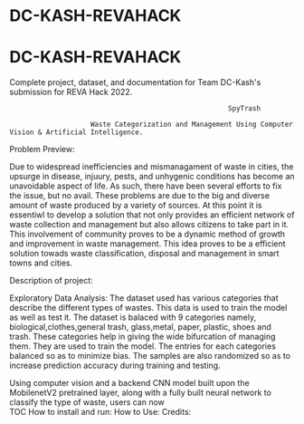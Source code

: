 # DC-KASH-REVAHACK

# DC-KASH-REVAHACK
Complete project, dataset, and documentation for Team DC-Kash's submission for REVA Hack 2022.

                                                          SpyTrash

                        Waste Categorization and Management Using Computer Vision & Artificial Intelligence.

Problem Preview: 

Due to widespread inefficiencies and mismanagament of waste in cities, the upsurge in disease, injuury, pests, and unhygenic conditions has become an unavoidable aspect of life. As such, there have been several efforts to fix the issue, but no avail. These problems are due to the big and diverse amount of waste produced by a variety of sources. At this point it is essentiwl to develop a solution that not only provides an efficient network of waste collection and management but also allows citizens to take part in it. This involvement of community proves to be a dynamic method of growth and improvement in waste management. This idea proves to be a efficient solution towads waste classification, disposal and management in smart towns and cities. 

Description of project:

 Exploratory Data Analysis:
 The dataset used has various categories that describe the different types of wastes. This data is used to train the model as well as test it. The dataset is balaced with 9 categories namely, biological,clothes,general trash, glass,metal, paper, plastic, shoes and trash. These categories help in giving the wide bifurcation of managing them. They are used to train the model. The entries for each categories balanced so as to minimize bias. The samples are also randomized so as to increase prediction accuracy during training and testing.


Using computer vision and a backend CNN model built upon the MobilenetV2 pretrained layer, along with a fully built neural network to classify the type of waste, users can now  
TOC
How to install and run:
How to Use:
Credits: 
